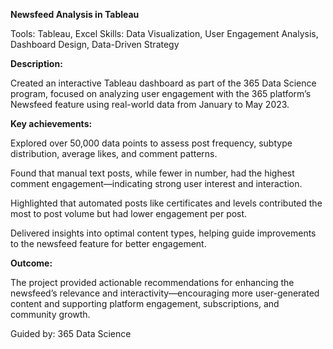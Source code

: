 **Newsfeed Analysis in Tableau**

Tools: Tableau, Excel
Skills: Data Visualization, User Engagement Analysis, Dashboard Design, Data-Driven Strategy

**Description:**

Created an interactive Tableau dashboard as part of the 365 Data Science program, focused on analyzing user engagement with the 365 platform’s Newsfeed feature using real-world data from January to May 2023.

**Key achievements:**

Explored over 50,000 data points to assess post frequency, subtype distribution, average likes, and comment patterns.

Found that manual text posts, while fewer in number, had the highest comment engagement—indicating strong user interest and interaction.

Highlighted that automated posts like certificates and levels contributed the most to post volume but had lower engagement per post.

Delivered insights into optimal content types, helping guide improvements to the newsfeed feature for better engagement.

**Outcome:**

The project provided actionable recommendations for enhancing the newsfeed’s relevance and interactivity—encouraging more user-generated content and supporting platform engagement, subscriptions, and community growth.

Guided by: 365 Data Science


